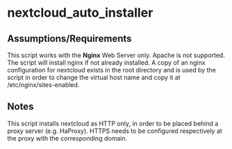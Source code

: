 # nextcloud_auto_installer

## Assumptions/Requirements
<p>This script works with the <b>Nginx</b> Web Server only. Apache is not supported. The script will install nginx if not already installed. A copy of an nginx configuration for nextcloud exists in the root directory and is used by the script in order to change the virtual host name and copy it at /etc/nginx/sites-enabled.</p>

## Notes
<p>This script installs nextcloud as HTTP only, in order to be placed behind a proxy server (e.g. HaProxy). HTTPS needs to be configured respectively at the proxy with the corresponding domain. </p>
